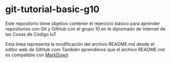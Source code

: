 # git-tutorial-basic-g10
Este repositorio tiene objetivo contener el rejercicio básico para aprender repositorios con Git y GitHub con el grupo 10 en le diplomado de Internet de las Cosas de Código IoT

Esta linea representa la modificación del archivo README.md desde el editor web de GitHub.com
También aprendimos que el archivo README.md es compatible con [MarkDown](https://stackedit.io/app#)
